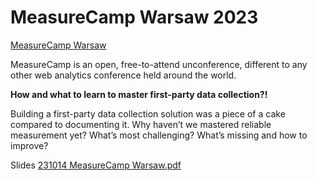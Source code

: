# MeasureCamp Warsaw 2023

[MeasureCamp Warsaw](https://warsaw.measurecamp.org/)

MeasureCamp is an open, free-to-attend unconference, different to any other web analytics conference held around the world.

**How and what to learn to master first-party data collection?!**

Building a first-party data collection solution was a piece of a cake compared to documenting it. Why haven’t we mastered reliable measurement yet? What’s most challenging? What’s missing and how to improve?

Slides [231014 MeasureCamp Warsaw.pdf](./231014%20MeasureCamp%20Warsaw.pdf)